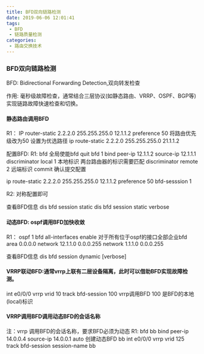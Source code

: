 ```yaml
---
title: BFD双向链路检测
date: 2019-06-06 12:01:41
tags:
 - BFD
 - 链路质量检测
categories:
 - 路由交换技术
---
```


### BFD双向链路检测

BFD: Bidirectional Forwarding Detection,双向转发检查

作用: 毫秒级故障检查，通常结合三层协议(如静态路由、VRRP、OSPF、BGP等)实现链路故障快速检查和切换。

#### 静态路由调用BFD
R1：
IP router-static 2.2.2.0 255.255.255.0 12.1.1.2 preference 50 将路由优先级改为50 设置为优选路径
ip route-static 2.2.2.0 255.255.255.0 21.1.1.2

配置BFD:
R1:
bfd 全局使能bfd
quit
bfd 1 bind peer-ip 12.1.1.2 source-ip 12.1.1.1
discriminator local 1 本地标识 两台路由器的标识需要匹配
discriminator remote 2  远端标识
commit 确认提交配置

ip route-static 2.2.2.0 255.255.255.0 12.1.1.2 preference 50 bfd-sesssion 1

R2:
对称配置即可

查看BFD信息
dis bfd session static
dis bfd session static verbose

#### 动态BFD: ospf调用BFD加快收敛

R1：
ospf 1
bfd all-interfaces enable 对于所有位于ospf的接口全部企业bfd
area 0.0.0.0
network 12.1.1.0 0.0.0.255
network 1.1.1.0 0.0.0.255

查看BFD信息
dis bfd session dynamic [verbose]

#### VRRP联动BFD:通常vrrp上联有二层设备隔离，此时可以借助BFD实现故障检测。

int e0/0/0
  vrrp vrid 10 track bfd-session 100 vrrp调用BFD  100 是BFD的本地(local)标识

#### VRRP调用BFD调用动态BFD的会话名称

注：vrrp 调用BFD的会话名称，要求BFD必须为动态 
R1:
bfd bb bind peer-ip 14.0.0.4 source-ip 14.0.0.1 auto 创建动态BFD bb 
int e0/0/0 
   vrrp vrid 125 track bfd-session session-name bb 

